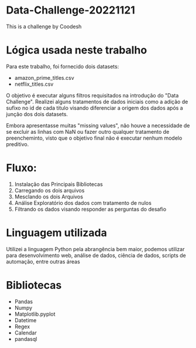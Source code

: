 # Data-Challenge-20221121
This is a challenge by Coodesh

# Lógica usada neste trabalho
Para este trabalho, foi fornecido dois datasets:
- amazon_prime_titles.csv
- netflix_titles.csv

O objetivo é executar alguns filtros requisitados na introdução do "Data Challenge". Realizei alguns tratamentos de dados iniciais como a adição de sufixo no id de cada titulo visando diferenciar a origem dos dados após a junção dos dois datasets.

Embora apresentasse muitas "missing values", não houve a necessidade de se excluir as linhas com NaN ou fazer outro qualquer tratamento de preencheminto, visto que o objetivo final não é executar nenhum modelo preditivo.

# Fluxo:
1. Instalação das Principais Bibliotecas
2. Carregando os dois arquivos
3. Mesclando os dois Arquivos
4. Análise Exploratório dos dados com tratamento de nulos
5. Filtrando os dados visando responder as perguntas do desafio

# Linguagem utilizada 
Utilizei a linguagem Python pela abrangência bem maior, podemos utilizar para desenvolvimento web, análise de dados, ciência de dados, scripts de automação, entre outras áreas

# Bibliotecas
 - Pandas 
 - Numpy 
 - Matplotlib.pyplot
 - Datetime
 - Regex
 - Calendar
 - pandasql 
